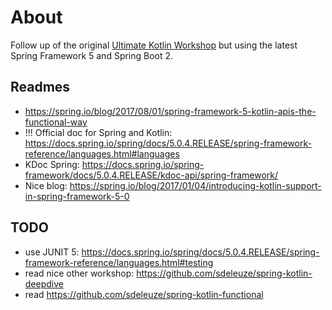 # About

Follow up of the original [Ultimate Kotlin Workshop](https://github.com/christophpickl/UltimateKotlinWorkshop/) 
but using the latest Spring Framework 5 and Spring Boot 2.

## Readmes

* https://spring.io/blog/2017/08/01/spring-framework-5-kotlin-apis-the-functional-way
* !!! Official doc for Spring and Kotlin: https://docs.spring.io/spring/docs/5.0.4.RELEASE/spring-framework-reference/languages.html#languages
* KDoc Spring: https://docs.spring.io/spring-framework/docs/5.0.4.RELEASE/kdoc-api/spring-framework/
* Nice blog: https://spring.io/blog/2017/01/04/introducing-kotlin-support-in-spring-framework-5-0

## TODO 

* use JUNIT 5: https://docs.spring.io/spring/docs/5.0.4.RELEASE/spring-framework-reference/languages.html#testing
* read nice other workshop: https://github.com/sdeleuze/spring-kotlin-deepdive
* read https://github.com/sdeleuze/spring-kotlin-functional
